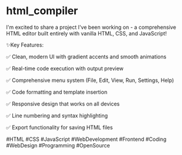 # html_compiler
I'm excited to share a project I've been working on - a comprehensive HTML editor built entirely with vanilla HTML, CSS, and JavaScript! 

✨Key Features:

✅ Clean, modern UI with gradient accents and smooth animations

✅ Real-time code execution with output preview

✅ Comprehensive menu system (File, Edit, View, Run, Settings, Help)

✅ Code formatting and template insertion

✅ Responsive design that works on all devices

✅ Line numbering and syntax highlighting

✅ Export functionality for saving HTML files

#HTML #CSS #JavaScript #WebDevelopment #Frontend #Coding #WebDesign #Programming #OpenSource
